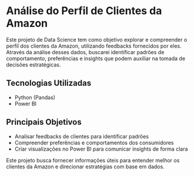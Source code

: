 # Análise do Perfil de Clientes da Amazon

Este projeto de Data Science tem como objetivo explorar e compreender o perfil dos clientes da Amazon, utilizando feedbacks fornecidos por eles. Através da análise desses dados, buscarei identificar padrões de comportamento, preferências e insights que podem auxiliar na tomada de decisões estratégicas.

## Tecnologias Utilizadas
- Python (Pandas)
- Power BI

## Principais Objetivos
- Analisar feedbacks de clientes para identificar padrões
- Compreender preferências e comportamentos dos consumidores
- Criar visualizações no Power BI para comunicar insights de forma clara

Este projeto busca fornecer informações úteis para entender melhor os clientes da Amazon e direcionar estratégias com base em dados.